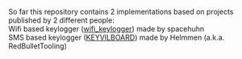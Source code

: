 So far this repository contains 2 implementations based on projects published by 2 different people:  
Wifi based keylogger ([wifi_keylogger](https://github.com/spacehuhn/wifi_keylogger)) made by spacehuhn  
SMS based keylogger ([KEYVILBOARD](https://github.com/RedBulletTooling/KEYVILBOARD)) made by Helmmen (a.k.a. RedBulletTooling)  

